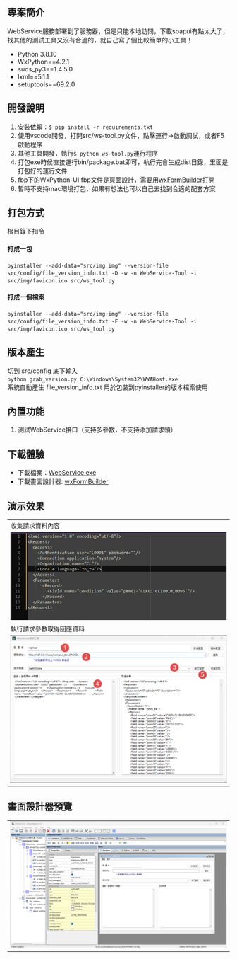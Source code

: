 ## 專案簡介

WebService服務部署到了服務器，但是只能本地訪問，下載soapui有點太大了，找其他的測試工具又沒有合適的，就自己寫了個比較簡單的小工具！

* Python 3.8.10
* WxPython==4.2.1
* suds_py3==1.4.5.0
* lxml==5.1.1
* setuptools==69.2.0

## 開發說明
1. 安裝依賴：`$ pip install -r requirements.txt`
2. 使用vscode開發，打開src/ws-tool.py文件，點擊運行→啟動調試，或者F5啟動程序
3. 其他工具開發，執行`$ python ws-tool.py`運行程序
4. 打包exe時候直接運行bin/package.bat即可，執行完會生成dist目錄，里面是打包好的運行文件
5. fbp下的WxPython-UI.fbp文件是頁面設計，需要用[wxFormBuilder](https://github.com/wxFormBuilder/wxFormBuilder)打開
6. 暫時不支持mac環境打包，如果有想法也可以自己去找到合適的配套方案

## 打包方式
根目錄下指令  
#### 打成一包
`pyinstaller --add-data="src/img:img" --version-file src/config/file_version_info.txt -D -w -n WebService-Tool -i src/img/favicon.ico src/ws_tool.py`  
#### 打成一個檔案
`pyinstaller --add-data="src/img:img" --version-file src/config/file_version_info.txt -F -w -n WebService-Tool -i src/img/favicon.ico src/ws_tool.py`  

## 版本產生
切到 src/config 底下輸入  
`python grab_version.py C:\Windows\System32\WWAHost.exe`  
系統自動產生 file_version_info.txt 用於包裝到pyinstaller的版本檔案使用

## 內置功能

1.  測試WebService接口（支持多參數，不支持添加請求頭）

## 下載體驗

- 下載檔案：[WebService.exe](<https://github.com/m121752332/webservice-py-tool/releases>)
- 下載畫面設計器: [wxFormBuilder](<https://github.com/wxFormBuilder/wxFormBuilder/releases/tag/v4.1.0>)


## 演示效果

<table>
    <tr>
        <td><label>收集請求資料內容</label></td>
    </tr>
    <tr>
        <td><img src="docs/webservice_tool_002.png"/></td>
    </tr>
    <tr>
        <td><label>執行請求參數取得回應資料</label></td>
    </tr>
    <tr>
        <td><img src="docs/webservice_tool_003.png"/></td>
    </tr>
</table>




## 畫面設計器預覽

<table>
    <tr>
        <td><img src="docs/webservice_tool_001.png"/></td>
    </tr>
</table>